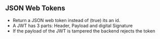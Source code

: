## JSON Web Tokens



- Return a JSON web token instead of (true) its an id.
- A JWT has 3 parts: Header, Payload and digital Signature
- If the payload of the JWT is tampered the backend rejects the token



